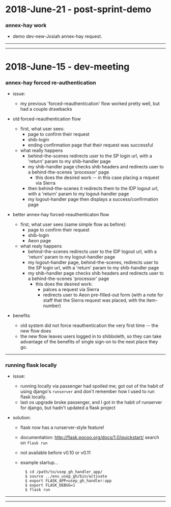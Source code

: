2018-June-21 - post-sprint-demo
===============================

### annex-hay work

- demo dev-new-Josiah annex-hay request.
---
---


2018-June-15 - dev-meeting
==========================

### annex-hay forced re-authentication

- issue:
    - my previous 'forced-reauthentication' flow worked pretty well, but had a couple drawbacks

- old forced-reauthentication flow
    - first, what user sees:
        - page to confirm their request
        - shib-login
        - ending confirmation page that their request was successful
    - what really happens
        - behind-the-scenes redirects user to the SP login url, with a 'return' param to my shib-handler page
        - my shib-handler page checks shib headers and redirects user to a behind-the-scenes 'processor' page
            - this does the desired work -- in this case placing a request via Sierra
        - then behind-the-scenes it redirects them to the IDP logout url, with a 'return' param to my logout-handler page
        - my logout-handler page then displays a success/confirmation page

- better annex-hay forced-reauthenticaton flow
    - first, what user sees (same simple flow as before):
        - page to confirm their request
        - shib-login
        - Aeon page
    - what realy happens
        - behind-the-scenes redirects user to the IDP logout url, with a 'return' param to my logout-handler page
        - my logout-handler page, behind-the-scenes, redirects user to the SP login url, with a 'return' param to my shib-handler page
        - my shib-handler page checks shib headers and redirects user to a behind-the-scenes 'processor' page
            - this does the desired work:
                - palces a request via Sierra
                - redirects user to Aeon pre-filled-out form (with a note for staff that the Sierra request was placed, with the item-number)

- benefits
    - old system did not force reauthentication the very first time -- the new flow does
    - the new flow leaves users logged in to shibboleth, so they can take advantage of the benefits of single sign-on to the next place they go.

---


### running flask locally

- issue:
    - running locally via passenger had spoiled me; got out of the habit of using django's `runserver` and don't remember how I used to run flask locally.
    - last os upgrade broke passenger, and I got in the habit of runserver for django, but hadn't updated a flask project

- solution:
    - flask now has a runserver-style feature!
    - documentation: <http://flask.pocoo.org/docs/1.0/quickstart/> search on `flask run`
    - not available before v0.10 or v0.11
    - example startup...

            $ cd /path/to/usep_gh_handler_app/
            $ source ../env_usep_gh/bin/activate
            $ export FLASK_APP=usep_gh_handler:app
            $ export FLASK_DEBUG=1
            $ flask run

---
---


